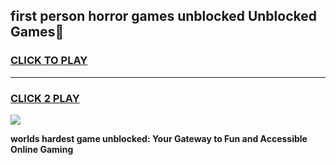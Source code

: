 
## first person horror games unblocked Unblocked Games👋
<h3>
<a href="https://premium.freeplayer.one?title=first_person_horror_games_unblocked&ref=16F">CLICK TO PLAY</a></h3>
<hr>

<h3>
<a href="https://premium.freeplayer.one?title=first_person_horror_games_unblocked&ref=16F">CLICK 2 PLAY</a>
  
</h3>

<a href="https://premium.freeplayer.one?title=first_person_horror_games_unblocked&ref=16F/"><img src="https://clearcache.store/games.png"></a>


**worlds hardest game unblocked: Your Gateway to Fun and Accessible Online Gaming**
